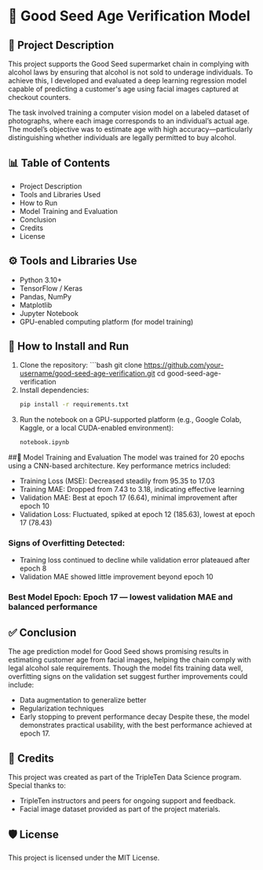 # 🛒 Good Seed Age Verification Model

## 📌 Project Description
This project supports the Good Seed supermarket chain in complying with alcohol laws by ensuring that alcohol is not sold to underage individuals. To achieve this, I developed and evaluated a deep learning regression model capable of predicting a customer's age using facial images captured at checkout counters.

The task involved training a computer vision model on a labeled dataset of photographs, where each image corresponds to an individual’s actual age. The model’s objective was to estimate age with high accuracy—particularly distinguishing whether individuals are legally permitted to buy alcohol.

## 📊 Table of Contents
  - Project Description
  - Tools and Libraries Used
  - How to Run
  - Model Training and Evaluation
  - Conclusion
  - Credits
  - License

## ⚙️ Tools and Libraries Use
  - Python 3.10+
  - TensorFlow / Keras
  - Pandas, NumPy
  - Matplotlib
  - Jupyter Notebook
  - GPU-enabled computing platform (for model training)

## 🧪 How to Install and Run
  1. Clone the repository:
    ```bash
    git clone https://github.com/your-username/good-seed-age-verification.git
    cd good-seed-age-verification
  2. Install dependencies:
     ```bash
     pip install -r requirements.txt
  4. Run the notebook on a GPU-supported platform (e.g., Google Colab, Kaggle, or a local CUDA-enabled environment):
     ```bash
     notebook.ipynb

##🧠 Model Training and Evaluation
The model was trained for 20 epochs using a CNN-based architecture. Key performance metrics included:
  - Training Loss (MSE): Decreased steadily from 95.35 to 17.03
  - Training MAE: Dropped from 7.43 to 3.18, indicating effective learning
  - Validation MAE: Best at epoch 17 (6.64), minimal improvement after epoch 10
  - Validation Loss: Fluctuated, spiked at epoch 12 (185.63), lowest at epoch 17 (78.43)

### Signs of Overfitting Detected:
  - Training loss continued to decline while validation error plateaued after epoch 8
  - Validation MAE showed little improvement beyond epoch 10

### Best Model Epoch: Epoch 17 — lowest validation MAE and balanced performance

## ✅ Conclusion
The age prediction model for Good Seed shows promising results in estimating customer age from facial images, helping the chain comply with legal alcohol sale requirements. Though the model fits training data well, overfitting signs on the validation set suggest further improvements could include:
  - Data augmentation to generalize better
  - Regularization techniques
  - Early stopping to prevent performance decay
Despite these, the model demonstrates practical usability, with the best performance achieved at epoch 17.

## 🤝 Credits
This project was created as part of the TripleTen Data Science program. Special thanks to:
  - TripleTen instructors and peers for ongoing support and feedback.
  - Facial image dataset provided as part of the project materials.

## 🛡️ License
This project is licensed under the MIT License.

